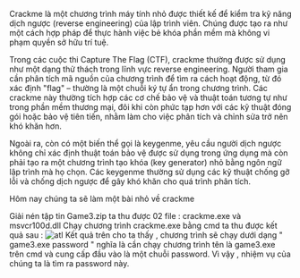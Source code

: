 
Crackme là một chương trình máy tính nhỏ được thiết kế để kiểm tra kỹ năng dịch ngược (reverse engineering) của lập trình viên. Chúng được tạo ra như một cách hợp pháp để thực hành việc bẻ khóa phần mềm mà không vi phạm quyền sở hữu trí tuệ. 


Trong các cuộc thi Capture The Flag (CTF), crackme thường được sử dụng như một dạng thử thách trong lĩnh vực reverse engineering. Người tham gia cần phân tích mã nguồn của chương trình để tìm ra cách hoạt động, từ đó xác định "flag" – thường là một chuỗi ký tự ẩn trong chương trình. Các crackme này thường tích hợp các cơ chế bảo vệ và thuật toán tương tự như trong phần mềm thương mại, đôi khi còn phức tạp hơn với các kỹ thuật đóng gói hoặc bảo vệ tiên tiến, nhằm làm cho việc phân tích và chỉnh sửa trở nên khó khăn hơn. 


Ngoài ra, còn có một biến thể gọi là keygenme, yêu cầu người dịch ngược không chỉ xác định thuật toán bảo vệ được sử dụng trong ứng dụng mà còn phải tạo ra một chương trình tạo khóa (key generator) nhỏ bằng ngôn ngữ lập trình mà họ chọn. Các keygenme thường sử dụng các kỹ thuật chống gỡ lỗi và chống dịch ngược để gây khó khăn cho quá trình phân tích.

Hôm nay chúng ta sẽ làm một bài nhỏ về crackme 

Giải nén tập tin Game3.zip ta thu được 02 file : crackme.exe và msvcr100d.dll
Chạy chương trình crackme.exe bằng cmd ta thu được kết quả sau : 
    ![atl](images/Nu,1.png)
Kết quả trên cho ta thấy , chương trình sẽ chạy dưới dạng " game3.exe password " nghĩa là cần chạy chương trình tên là game3.exe trên cmd và cung cấp đầu vào là một chuỗi password. Vì vậy , nhiệm vụ của chúng ta là tìm ra password này. 
   